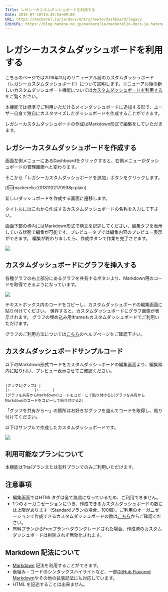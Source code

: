 ```yaml
---
Title: レガシーカスタムダッシュボードを利用する
Date: 2015-07-10T14:39:54+09:00
URL: https://mackerel.io/ja/docs/entry/howto/dashboard/legacy
EditURL: https://blog.hatena.ne.jp/mackerelio/mackerelio-docs-ja.hatenablog.mackerel.io/atom/entry/8454420450100796831
---
```


# レガシーカスタムダッシュボードを利用する

こちらのページでは2018年11月のリニューアル前のカスタムダッシュボード（レガシーカスタムダッシュボード）について説明します。リニューアル後の新しいカスタムダッシュボード機能については[カスタムダッシュボードを利用する](https://mackerel.io/ja/docs/entry/howto/dashboard)をご覧ください。

本機能では標準でご利用いただけるメインダッシュボードに追加する形で、ユーザー自身で独自にカスタマイズしたダッシュボードを作成することができます。

レガシーカスタムダッシュボードの作成はMarkdown形式で編集をしていただきます。


## レガシーカスタムダッシュボードを作成する 
画面左側メニューにあるDashboardをクリックすると、右側メニューがダッシュボードの管理画面へと変わります。

そこから「レガシーカスタムダッシュボードを追加」ボタンをクリックします。

[f:id:mackerelio:20181102170938p:plain]

新しいダッシュボードを作成する画面に遷移します。

タイトルにはこれから作成するカスタムダッシュボードの名称を入力して下さい。

画面下部の枠内にはMarkdown形式で構文を記述してください、編集タブを表示している状態で編集が可能です、プレビュータブでは編集内容のプレビュー表示ができます。
編集が終わりましたら、作成ボタンで作業を完了させます。

![](https://cdn-ak.f.st-hatena.com/images/fotolife/m/mackerelio/20151208/20151208123257.png)

## カスタムダッシュボードにグラフを挿入する
各種グラフの右上部分にあるグラフを共有するボタンより、Markdown用のコードを取得できるようになっています。

![](https://cdn-ak.f.st-hatena.com/images/fotolife/m/mackerelio/20180523/20180523151856.png)

テキストボックス内のコードをコピーし、カスタムダッシュボードの編集画面に貼り付けてください。
保存すると、カスタムダッシュボードにグラフ画像が表示されます。
グラフの埋め込み用iframeもカスタムダッシュボードでご利用いただけます。

グラフのご利用方法については[こちら](https://mackerel.io/ja/docs/entry/howto/view-graphs)のヘルプページをご確認下さい。


##  カスタムダッシュボードサンプルコード
以下のMarkdown形式コードをカスタムダッシュボードの編集画面より、編集枠内に貼り付け、プレビュー表示させてご確認ください。


```

|グラフ1|グラフ2 |
|:-----------|:------|
|グラフを共有からMarkdownのコードをコピーして貼り付ける1|グラフを共有からMarkdownのコードをコピーして貼り付ける2|

```

「グラフを共有から〜」の箇所はお好きなグラフを選んでコードを取得し、貼り付けてください。

以下はサンプルで作成したカスタムダッシュボードです。

![](https://cdn-ak.f.st-hatena.com/images/fotolife/m/mackerelio/20180523/20180523134124.png)

## 利用可能なプランについて
本機能はTrialプランまたは有料プランでのみご利用いただけます。


## 注意事項
- 編集画面ではHTMLタグは全て無効になっているため、ご利用できません。
- 1つのオーガニゼーションにつき、作成できるカスタムダッシュボードの数には上限があります（Standardプランの場合、100個）。ご利用のオーガニゼーションで作成できるカスタムダッシュボードの数は[こちら](https://mackerel.io/my?tab=plan)からご確認ください。
- 有料プランからFreeプランへダウングレードされた場合、作成済のカスタムダッシュボードは削除されず無効化されます。

## Markdown 記法について

- [Markdown](http://daringfireball.net/projects/markdown/) 記法を利用することができます。
- 表組み・コードのシンタックスハイライトなど、一部[GitHub Flavored Markdown](https://help.github.com/categories/writing-on-github/)やその他の拡張記法にも対応しています。
- HTML を記述することは出来ません。
